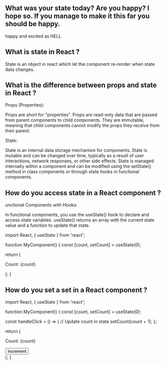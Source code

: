 ## What was your state today? Are you happy? I hope so. If you manage to make it this far you should be happy.
happy and excited as HELL

## What is state in React ?
State is an object in react which let the component re-render when state data changes.

## What is the difference between props and state in React ?
Props (Properties):

Props are short for "properties".
Props are read-only data that are passed from parent components to child components.
They are immutable, meaning that child components cannot modify the props they receive from their parent.

State:

State is an internal data storage mechanism for components.
State is mutable and can be changed over time, typically as a result of user interactions, network responses, or other side effects.
State is managed internally within a component and can be modified using the setState() method in class components or through state hooks in functional components.

## How do you access state in a React component ?

unctional Components with Hooks:

In functional components, you use the useState() hook to declare and access state variables.
useState() returns an array with the current state value and a function to update that state.

import React, { useState } from 'react';

function MyComponent() {
  const [count, setCount] = useState(0);

  return (
    <div>
      <p>Count: {count}</p>
    </div>
  );
}


## How do you set a set in a React component ?
import React, { useState } from 'react';

function MyComponent() {
  const [count, setCount] = useState(0);

  const handleClick = () => {
    // Update count in state
    setCount(count + 1);
  };

  return (
    <div>
      <p>Count: {count}</p>
      <button onClick={handleClick}>Increment</button>
    </div>
  );
}



